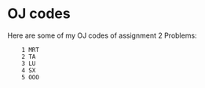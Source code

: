 # OJ codes
Here are some of my OJ codes of assignment 2
Problems:

        1 MRT
        2 TA
        3 LU
        4 SX
        5 OOO
        

